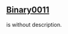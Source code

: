 ## [Binary0011](https://github.com/driftheque/Binary0011/archive/refs/heads/hjson.zip)

is without description.
